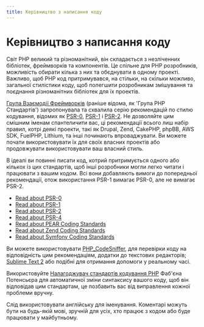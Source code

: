 ```yaml
---
title: Керівництво з написання коду
---
```

# Керівництво з написання коду

Світ PHP великий та різноманітний, він складається з незліченних бібліотек, фреймворків та компонентів. Це спільне для PHP розробників, можливість обирати кілька з них та обєднувати в одному проекті. Важливо, щоб PHP код притримувався, на стільки, на скільки можливо, загальної стилістики коду, щоб полегшити розробникам змішування та поєднання різноманітних бібліотек для їх проектів.

[Група Взаємодії Фреймворків][fig] (раніше відома, як 'Група PHP Стандартів') запропонувала та схвалила серію рекомендацій по стилю кодування, відомих як [PSR-0][psr0], [PSR-1][psr1] і [PSR-2][psr2]. Не дозволяйте цим смішним іменам спантеличити вас, ці рекомендації всього лиш набір правил, котрі деякі проекти, такі як Drupal, Zend, CakePHP, phpBB, AWS SDK, FuelPHP, Lithium, та інші починають впроваджувати. Ви можете почати використовувати їх для своїх власних проектів або продовжувати використовувати ваш власний стиль.

В ідеалі ви повинні писати код, котрий притримується одного або кількох із цих стандартів, щоб інші розробники могли легко читати і працювати з вашим кодом. Всі вони добавляють вимоги до попередньої рекомендації, отож використання PSR-1 вимагає PSR-0, але не вимагає PSR-2.

* [Read about PSR-0][psr0]
* [Read about PSR-1][psr1]
* [Read about PSR-2][psr2]
* [Read about PSR-4][psr4]
* [Read about PEAR Coding Standards][pear-cs]
* [Read about Zend Coding Standards][zend-cs]
* [Read about Symfony Coding Standards][symfony-cs]

Ви можете використовувати [PHP_CodeSniffer][phpcs], для перевірки коду на відповідність цим рекомендаціям, додатки до текстових редакторів; [Sublime Text 2][st-cs] або подібні для отримання допомоги у реальному часі. 

Використовуйте [Налагоджувач стандартів кодування PHP][phpcsfixer] Фаб'єна Потенсьєра для автоматичної зміни синтаксису вашого коду, щоб він відповідав цим стандартам, це позбавить вас від виправлення кожної проблеми вручну.

Слід використовувати англійську для іменування. Коментарі  можуть бути на будь-якій мові, зручній для усіх, хто працює з кодом або буде працювати у майбутньому.

[fig]: http://www.php-fig.org/
[psr0]: https://github.com/php-fig/fig-standards/blob/master/accepted/PSR-0.md
[psr1]: https://github.com/php-fig/fig-standards/blob/master/accepted/PSR-1-basic-coding-standard.md
[psr2]: https://github.com/php-fig/fig-standards/blob/master/accepted/PSR-2-coding-style-guide.md
[psr4]: https://github.com/php-fig/fig-standards/blob/master/accepted/PSR-4-autoloader.md
[pear-cs]: http://pear.php.net/manual/en/standards.php
[zend-cs]: http://framework.zend.com/wiki/display/ZFDEV2/Coding+Standards
[symfony-cs]: http://symfony.com/doc/current/contributing/code/standards.html
[phpcs]: http://pear.php.net/package/PHP_CodeSniffer/
[st-cs]: https://github.com/benmatselby/sublime-phpcs
[phpcsfixer]: http://cs.sensiolabs.org/
